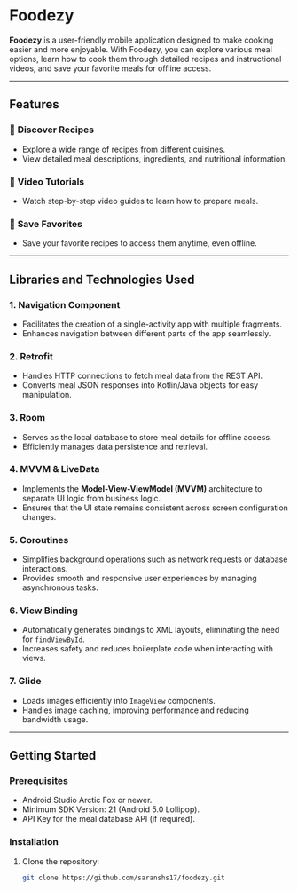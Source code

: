 # Foodezy

**Foodezy** is a user-friendly mobile application designed to make cooking easier and more enjoyable. With Foodezy, you can explore various meal options, learn how to cook them through detailed recipes and instructional videos, and save your favorite meals for offline access.

---

## Features

### 🌟 **Discover Recipes**
- Explore a wide range of recipes from different cuisines.
- View detailed meal descriptions, ingredients, and nutritional information.

### 🎥 **Video Tutorials**
- Watch step-by-step video guides to learn how to prepare meals.

### 💾 **Save Favorites**
- Save your favorite recipes to access them anytime, even offline.


---

## Libraries and Technologies Used

### 1. **Navigation Component**
- Facilitates the creation of a single-activity app with multiple fragments.
- Enhances navigation between different parts of the app seamlessly.

### 2. **Retrofit**
- Handles HTTP connections to fetch meal data from the REST API.
- Converts meal JSON responses into Kotlin/Java objects for easy manipulation.

### 3. **Room**
- Serves as the local database to store meal details for offline access.
- Efficiently manages data persistence and retrieval.

### 4. **MVVM & LiveData**
- Implements the **Model-View-ViewModel (MVVM)** architecture to separate UI logic from business logic.
- Ensures that the UI state remains consistent across screen configuration changes.

### 5. **Coroutines**
- Simplifies background operations such as network requests or database interactions.
- Provides smooth and responsive user experiences by managing asynchronous tasks.

### 6. **View Binding**
- Automatically generates bindings to XML layouts, eliminating the need for `findViewById`.
- Increases safety and reduces boilerplate code when interacting with views.

### 7. **Glide**
- Loads images efficiently into `ImageView` components.
- Handles image caching, improving performance and reducing bandwidth usage.

---

## Getting Started

### Prerequisites
- Android Studio Arctic Fox or newer.
- Minimum SDK Version: 21 (Android 5.0 Lollipop).
- API Key for the meal database API (if required).

### Installation
1. Clone the repository:
   ```bash
   git clone https://github.com/saranshs17/foodezy.git
